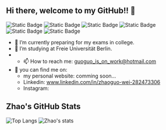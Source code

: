 ## Hi there, welcome to my GitHub!! 👋

![Static Badge](https://img.shields.io/badge/%40guoguo______%20-%20pink?style=flat&logo=Instagram) ![Static Badge](https://img.shields.io/badge/Telegram%20-%20peach?style=flat&logo=Telegram&logoColor=%23E34234&color=%23FFBF00) ![Static Badge](https://img.shields.io/badge/Signal-yellow?style=flat&logo=Signal&logoColor=%23F4C430&color=%23FFE5B4) ![Static Badge](https://img.shields.io/badge/Whatsapp%20-%20lightblue?style=flat&logo=Whatsapp&logoColor=blue) ![Static Badge](https://img.shields.io/badge/GitLab-%20green?style=flat&logo=GitLab&logoColor=%2341a317&color=%2399c68e) ![Static Badge](https://img.shields.io/badge/WeChat-%20purple?style=flat&logo=WeChat&logoColor=%23A865B5&color=%23D8BFD8)


- 🔭 I’m currently preparing for my exams in college.
- 🌱 I’m studying at Freie Universität Berlin.
- - 📫 How to reach me: guoguo_is_on_work@hotmail.com
- 💬 you can find me on:
  - my personal website: comming soon...
  - Linkedin: www.linkedin.com/in/zhaoguo-wei-282473306
  - Instagram:

## Zhao's GitHub Stats
![Top Langs](https://github-readme-stats.vercel.app/api/top-langs/?username=Iamnotsnowwhite&theme=tokyonight)
![Zhao's stats](https://github-readme-stats.vercel.app/api?username=Iamnotsnowwhite&show_icons=true&theme=radical)
<!--

You are my 
![Visitor Count](https://profile-counter.glitch.me/all-smile/count.svg)
visitors! Thank you!!!!

## my skills:
- https://img.shiields.io/badge/Lang-JavaScript-yellowgreen

**Iamnotsnowwhite/Iamnotsnowwhite** is a ✨ _special_ ✨ repository because its `README.md` (this file) appears on your GitHub profile.

Here are some ideas to get you started:

- 👯 I’m looking to collaborate on ...
- 🤔 I’m looking for help with ...
- 💬 Ask me about ...
- 📫 How to reach me: ...
- 😄 Pronouns: ...
- ⚡ Fun fact: ...
-->
